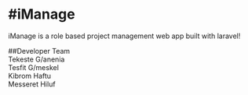 #iManage
=======

iManage is a role based project management web app built with laravel!

##Developer Team </br>
Tekeste G/anenia </br>
Tesfit G/meskel </br>
Kibrom Haftu </br>
Messeret Hiluf

